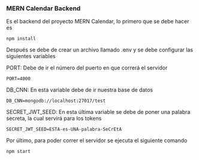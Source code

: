 ### MERN Calendar Backend

Es el backend del proyecto MERN Calendar, lo primero que se debe hacer es

```
npm install
```

Después se debe de crear un archivo llamado .env y se debe configurar las siguientes variables

PORT: Debe de ir el número del puerto en que correrá el servidor
```
PORT=4000
```

DB_CNN: En esta variable debe de ir nuestra base de datos
```
DB_CNN=mongodb://localhost:27017/test
```

SECRET_JWT_SEED: En esta última variable se debe de poner una palabra secreta, la cual servirá para los tokens
```
SECRET_JWT_SEED=ESTA-es-UNA-palabra-SeCrEtA
```

Por último, para poder correr el servidor se ejecuta el siguiente comando

```
npm start
```